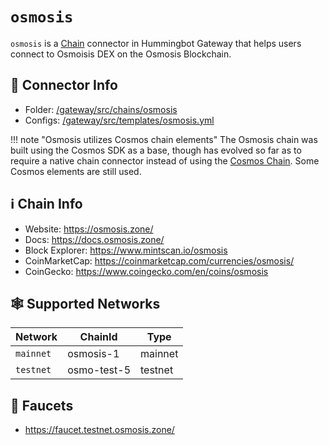 # `osmosis`

`osmosis` is a [Chain](/chains) connector in Hummingbot Gateway that helps users connect to Osmoisis DEX on the Osmosis Blockchain.

## 📁 Connector Info

- Folder: [/gateway/src/chains/osmosis](https://github.com/hummingbot/gateway/tree/main/src/chains/osmosis)
- Configs: [/gateway/src/templates/osmosis.yml](https://github.com/hummingbot/gateway/tree/main/src/templates/osmosis.yml)

!!! note "Osmosis utilizes Cosmos chain elements"
The Osmosis chain was built using the Cosmos SDK as a base, though has evolved so far as to require a native chain connector instead of using the [Cosmos Chain](/chains/cosmos). Some Cosmos elements are still used.

## ℹ️ Chain Info

- Website: <https://osmosis.zone/>
- Docs: <https://docs.osmosis.zone/>
- Block Explorer: <https://www.mintscan.io/osmosis>
- CoinMarketCap: <https://coinmarketcap.com/currencies/osmosis/>
- CoinGecko: <https://www.coingecko.com/en/coins/osmosis>

## 🕸️ Supported Networks

| Network   | ChainId     | Type    |
| --------- | ----------- | ------- |
| `mainnet` | osmosis-1   | mainnet |
| `testnet` | osmo-test-5 | testnet |

## 🚰 Faucets

- <https://faucet.testnet.osmosis.zone/>
